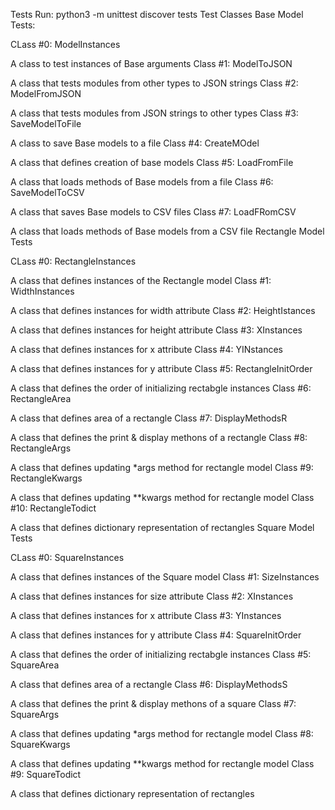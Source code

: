 Tests
Run: python3 -m unittest discover tests
Test Classes
Base Model Tests:

CLass #0: ModelInstances

A class to test instances of Base arguments
Class #1: ModelToJSON

A class that tests modules from other types to JSON strings
Class #2: ModelFromJSON

A class that tests modules from JSON strings to other types
Class #3: SaveModelToFile

A class to save Base models to a file
Class #4: CreateMOdel

A class that defines creation of base models
Class #5: LoadFromFile

A class that loads methods of Base models from a file
Class #6: SaveModelToCSV

A class that saves Base models to CSV files
Class #7: LoadFRomCSV

A class that loads methods of Base models from a CSV file
Rectangle Model Tests

CLass #0: RectangleInstances

A class that defines instances of the Rectangle model
Class #1: WidthInstances

A class that defines instances for width attribute
Class #2: HeightIstances

A class that defines instances for height attribute
Class #3: XInstances

A class that defines instances for x attribute
Class #4: YINstances

A class that defines instances for y attribute
Class #5: RectangleInitOrder

A class that defines the order of initializing rectabgle instances
Class #6: RectangleArea

A class that defines area of a rectangle
Class #7: DisplayMethodsR

A class that defines the print & display methons of a rectangle
Class #8: RectangleArgs

A class that defines updating *args method for rectangle model
Class #9: RectangleKwargs

A class that defines updating **kwargs method for rectangle model
Class #10: RectangleTodict

A class that defines dictionary representation of rectangles
Square Model Tests

CLass #0: SquareInstances

A class that defines instances of the Square model
Class #1: SizeInstances

A class that defines instances for size attribute
Class #2: XInstances

A class that defines instances for x attribute
Class #3: YInstances

A class that defines instances for y attribute
Class #4: SquareInitOrder

A class that defines the order of initializing rectabgle instances
Class #5: SquareArea

A class that defines area of a rectangle
Class #6: DisplayMethodsS

A class that defines the print & display methons of a square
Class #7: SquareArgs

A class that defines updating *args method for rectangle model
Class #8: SquareKwargs

A class that defines updating **kwargs method for rectangle model
Class #9: SquareTodict

A class that defines dictionary representation of rectangles
